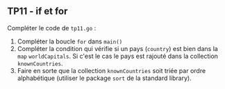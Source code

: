 ## TP11 - if et for

Compléter le code de `tp11.go` :

1. Compléter la boucle `for` dans `main()`
2. Compléter la condition qui vérifie si un pays (`country`) est bien dans la `map` `worldCapitals`. Si c'est le cas le pays est rajouté dans la collection `knownCountries`.
3. Faire en sorte que la collection `knownCountries` soit triée par ordre alphabétique (utiliser le package `sort` de la standard library).
